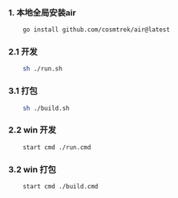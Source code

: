 ### 1. 本地全局安装air

```bash
    go install github.com/cosmtrek/air@latest
```


### 2.1 开发

```bash
    sh ./run.sh
```

### 3.1 打包

```bash
    sh ./build.sh
```

### 2.2 win 开发

```bash
    start cmd ./run.cmd
```

### 3.2 win 打包

```bash
    start cmd ./build.cmd
```